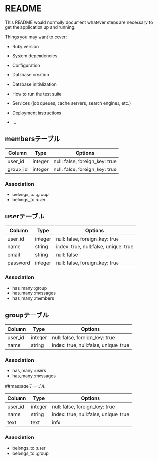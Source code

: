 # README

This README would normally document whatever steps are necessary to get the
application up and running.

Things you may want to cover:

* Ruby version

* System dependencies

* Configuration

* Database creation

* Database initialization

* How to run the test suite

* Services (job queues, cache servers, search engines, etc.)

* Deployment instructions

* ...

## membersテーブル

|Column|Type|Options|
|------|----|-------|
|user_id|integer|null: false, foreign_key: true|
|group_id|integer|null: false, foreign_key: true|

### Association
- belongs_to :group
- belongs_to :user

## userテーブル

|Column|Type|Options|
|------|----|-------|
|user_id|integer|null: false, foreign_key: true|
|name|string|index: true, null:false, unique: true|
|email|string|null: false|
|password|integer|null: false, foreign_key: true|


### Association
- has_many :group
- has_many :messages
- has_many :members


## groupテーブル

|Column|Type|Options|
|------|----|-------|
|user_id|integer|null: false, foreign_key: true|
|name|string|index: true, null:false, unique: true|


### Association
- has_many :users
- has_many :messages


##massageテーブル

|Column|Type|Options|
|------|----|-------|
|user_id|integer|null: false, foreign_key: true|
|name|string|index: true, null:false, unique: true|
|text|text|info|

### Association
- belongs_to :user
- belongs_to :group
